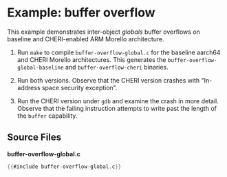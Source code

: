 # Example: buffer overflow

This example demonstrates inter-object *globals* buffer overflows on baseline and
CHERI-enabled ARM Morello architecture.

1. Run `make` to compile `buffer-overflow-global.c` for the baseline aarch64 and
   CHERI Morello architectures. This generates the
   `buffer-overflow-global-baseline` and `buffer-overflow-cheri` binaries.

2. Run both versions. Observe that the CHERI version crashes with "In-address
   space security exception".

3. Run the CHERI version under `gdb` and examine the crash
   in more detail. Observe that the failing instruction attempts to write
   past the length of the `buffer` capability.

## Source Files

**buffer-overflow-global.c**
```C
{{#include buffer-overflow-global.c}}
```
